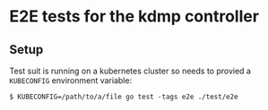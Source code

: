 # E2E tests for the kdmp controller

## Setup

Test suit is running on a kubernetes cluster so needs to provied a `KUBECONFIG` environment variable:

```
$ KUBECONFIG=/path/to/a/file go test -tags e2e ./test/e2e
```